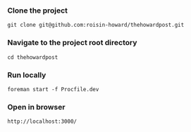 ### Clone the project
```git clone git@github.com:roisin-howard/thehowardpost.git```

### Navigate to the project root directory
```cd thehowardpost```

### Run locally
```foreman start -f Procfile.dev```

### Open in browser
```http://localhost:3000/```
